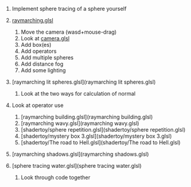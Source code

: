 1. Implement sphere tracing of a sphere yourself
1. [raymarching.glsl](raymarching.glsl)
	1. Move the camera (wasd+mouse-drag)
	1. Look at [camera.glsl](libs/camera.glsl)
	1. Add box(es)
	1. Add operators
	1. Add multiple spheres
	1. Add distance fog
	1. Add some lighting
1. [raymarching lit spheres.glsl](raymarching lit spheres.glsl)
	1. Look at the two ways for calculation of normal
1. Look at operator use
	1. [raymarching building.glsl](raymarching building.glsl)
	1. [raymarching wavy.glsl](raymarching wavy.glsl)
	1. [shadertoy/sphere repetition.glsl](shadertoy/sphere repetition.glsl)
	1. [shadertoy/mystery box 3.glsl](shadertoy/mystery box 3.glsl)
	1. [shadertoy/The road to Hell.glsl](shadertoy/The road to Hell.glsl)
1. [raymarching shadows.glsl](raymarching shadows.glsl)





1. [sphere tracing water.glsl](sphere tracing water.glsl)
	1. Look through code together
